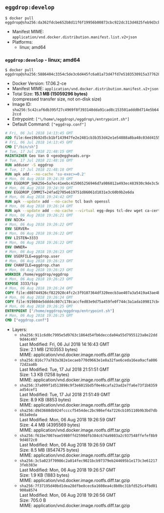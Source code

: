 ## `eggdrop:develop`

```console
$ docker pull eggdrop@sha256:da362fdcbe652b8d11f6f19956b00873cbc922dc313d4825feb9d3cb54b88299
```

-	Manifest MIME: `application/vnd.docker.distribution.manifest.list.v2+json`
-	Platforms:
	-	linux; amd64

### `eggdrop:develop` - linux; amd64

```console
$ docker pull eggdrop@sha256:5886404c3354c5de3c6d445fc6a01a73d47fd7e5103530915a37762823b70b7b
```

-	Docker Version: 17.06.2-ce
-	Manifest MIME: `application/vnd.docker.distribution.manifest.v2+json`
-	Total Size: **15.1 MB (15059296 bytes)**  
	(compressed transfer size, not on-disk size)
-	Image ID: `sha256:5c42caf6db395f27c4969f8f393148dda91cad8c153501addd0d714e5b642ccd`
-	Entrypoint: `["\/home\/eggdrop\/eggdrop\/entrypoint.sh"]`
-	Default Command: `["eggdrop.conf"]`

```dockerfile
# Fri, 06 Jul 2018 14:13:45 GMT
ADD file:6ee19b92d5cb1bf143947fe2e2481cb3b353d42e1e54888a8ba48c03dd4155f2 in / 
# Fri, 06 Jul 2018 14:13:45 GMT
CMD ["/bin/sh"]
# Tue, 17 Jul 2018 21:48:15 GMT
MAINTAINER Geo Van O <geo@eggheads.org>
# Tue, 17 Jul 2018 21:48:16 GMT
RUN adduser -S eggdrop
# Tue, 17 Jul 2018 21:48:18 GMT
RUN apk add --no-cache 'su-exec>=0.2'
# Mon, 06 Aug 2018 19:24:39 GMT
ENV EGGDROP_SHA256=5a7ec41eebc415065256946d7a986012a493ec483930c9de3c5d84916e236366
# Mon, 06 Aug 2018 19:24:39 GMT
ENV EGGDROP_COMMIT=24fad2705e619751d86061d1031e3c60b9b2e6da
# Mon, 06 Aug 2018 19:24:42 GMT
RUN apk --update add --no-cache tcl bash openssl
# Mon, 06 Aug 2018 19:26:14 GMT
RUN apk --update add --no-cache --virtual egg-deps tcl-dev wget ca-certificates make tar gpgme build-base openssl-dev   && wget "https://github.com/eggheads/eggdrop/archive/$EGGDROP_COMMIT.tar.gz" -O develop.tar.gz   && echo "$EGGDROP_SHA256  develop.tar.gz" | sha256sum -c -   && tar -zxvf develop.tar.gz   && rm develop.tar.gz     && ( cd eggdrop-$EGGDROP_COMMIT     && ./configure     && make config     && make     && make install DEST=/home/eggdrop/eggdrop )   && rm -rf eggdrop-$EGGDROP_COMMIT   && mkdir /home/eggdrop/eggdrop/data   && chown -R eggdrop /home/eggdrop/eggdrop   && apk del egg-deps
# Mon, 06 Aug 2018 19:26:21 GMT
ENV NICK=
# Mon, 06 Aug 2018 19:26:22 GMT
ENV SERVER=
# Mon, 06 Aug 2018 19:26:22 GMT
ENV LISTEN=3333
# Mon, 06 Aug 2018 19:26:22 GMT
ENV OWNER=
# Mon, 06 Aug 2018 19:26:23 GMT
ENV USERFILE=eggdrop.user
# Mon, 06 Aug 2018 19:26:23 GMT
ENV CHANFILE=eggdrop.chan
# Mon, 06 Aug 2018 19:26:23 GMT
WORKDIR /home/eggdrop/eggdrop
# Mon, 06 Aug 2018 19:26:23 GMT
EXPOSE 3333/tcp
# Mon, 06 Aug 2018 19:26:24 GMT
COPY file:d80744926cf822928c4fc2c3f9107364df320eecb3ae407a3a5419a43ae4b872 in /home/eggdrop/eggdrop 
# Mon, 06 Aug 2018 19:26:24 GMT
COPY file:919804e5ddd4c807c178caccfed03e9d75a459fe0f744c3a1ada109817cb44ec in /home/eggdrop/eggdrop/scripts/ 
# Mon, 06 Aug 2018 19:26:25 GMT
ENTRYPOINT ["/home/eggdrop/eggdrop/entrypoint.sh"]
# Mon, 06 Aug 2018 19:26:25 GMT
CMD ["eggdrop.conf"]
```

-	Layers:
	-	`sha256:911c6d0c7995e5d9763c1864d54fb6deccda04a55d7955123a8e22dd9d44c497`  
		Last Modified: Fri, 06 Jul 2018 14:16:43 GMT  
		Size: 2.1 MB (2103553 bytes)  
		MIME: application/vnd.docker.image.rootfs.diff.tar.gzip
	-	`sha256:816c77a783a382e1ecaeb770d9663e1e8a32fae6ceda16ea9acfa80672d2aa8b`  
		Last Modified: Tue, 17 Jul 2018 21:51:51 GMT  
		Size: 1.3 KB (1258 bytes)  
		MIME: application/vnd.docker.image.rootfs.diff.tar.gzip
	-	`sha256:37a099f1d513898c9f3e6015bd5f0e46cafa23ad2e7fa6e73f1b8359ad54cef1`  
		Last Modified: Tue, 17 Jul 2018 21:51:49 GMT  
		Size: 8.9 KB (8853 bytes)  
		MIME: application/vnd.docker.image.rootfs.diff.tar.gzip
	-	`sha256:d9d3688db924fccccf5454dec2bc986ef4a7226cb105110b9b3bd7db663a0eda`  
		Last Modified: Mon, 06 Aug 2018 19:26:59 GMT  
		Size: 4.4 MB (4395569 bytes)  
		MIME: application/vnd.docker.image.rootfs.diff.tar.gzip
	-	`sha256:f61be7007eae5980ffd2590dfb384c674a9803a2c937548ffefef8b99d4072c0`  
		Last Modified: Mon, 06 Aug 2018 19:26:59 GMT  
		Size: 8.5 MB (8547475 bytes)  
		MIME: application/vnd.docker.image.rootfs.diff.tar.gzip
	-	`sha256:3c5a023f70986c2a014fec9021bcb97379eb244695b1e173c3e612173feb383e`  
		Last Modified: Mon, 06 Aug 2018 19:26:57 GMT  
		Size: 1.9 KB (1883 bytes)  
		MIME: application/vnd.docker.image.rootfs.diff.tar.gzip
	-	`sha256:7f37195d40bd1dea28dfbe8cec6a1608ea4c8b0bc31bfd525c4fbd01900a8574`  
		Last Modified: Mon, 06 Aug 2018 19:26:56 GMT  
		Size: 705.0 B  
		MIME: application/vnd.docker.image.rootfs.diff.tar.gzip
